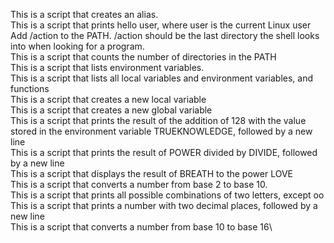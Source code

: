 This is a script that creates an alias.\
This is a script that prints hello user, where user is the current Linux user\
Add /action to the PATH. /action should be the last directory the shell looks into when looking for a program.\
This is a script that counts the number of directories in the PATH\
This is a script that lists environment variables.\
This is a script that lists all local variables and environment variables, and functions\
This is a script that creates a new local variable\
This is a script that creates a new global variable\
This is a script that prints the result of the addition of 128 with the value stored in the environment variable TRUEKNOWLEDGE, followed by a new line\
This is a script that prints the result of POWER divided by DIVIDE, followed by a new line\
This is a script that displays the result of BREATH to the power LOVE\
This is a script that converts a number from base 2 to base 10.\
This is a script that prints all possible combinations of two letters, except oo\
This is a script that prints a number with two decimal places, followed by a new line\
This is a script that converts a number from base 10 to base 16\
